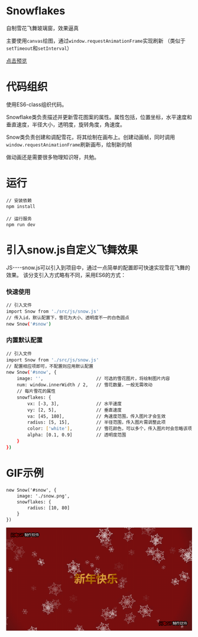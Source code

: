 # Snowflakes
自制雪花飞舞玻璃窗，效果逼真

主要使用```canvas```绘图，通过```window.requestAnimationFrame```实现刷新
（类似于```setTimeout```和```setInterval```）

[点击预览](http://projects.biubiubius.com/Snowflakes/index.html)

# 代码组织
使用ES6-class组织代码。

Snowflake类负责描述并更新雪花图案的属性。属性包括，位置坐标，水平速度和垂直速度，半径大小，透明度，旋转角度，角速度。

Snow类负责创建和调配雪花，将其绘制在画布上。创建动画帧，同时调用```window.requestAnimationFrame```刷新画布，绘制新的帧

做动画还是需要很多物理知识呀，共勉。

# 运行
```
// 安装依赖
npm install

// 运行服务
npm run dev
```

# 引入snow.js自定义飞舞效果
JS----snow.js可以引入到项目中，通过一点简单的配置即可快速实现雪花飞舞的效果。
该分支引入方式略有不同，采用ES6的方式：

### 快速使用
``` bash
// 引入文件
import Snow from './src/js/snow.js'
// 传入id，默认配置下，雪花为大小、透明度不一的白色圆点
new Snow('#snow')
```
### 内置默认配置
``` bash
// 引入文件
import Snow from './src/js/snow.js'
// 配置相应项即可，不配置则应用默认配置
new Snow('#snow', {
    image: '',                    // 可选的雪花图片，将绘制图片内容
    num: window.innerWidth / 2,   // 雪花数量，一般无需改动
    // 每片雪花的属性
    snowflakes: {
        vx: [-3, 3],              // 水平速度
        vy: [2, 5],               // 垂直速度
        va: [45, 180],            // 角速度范围，传入图片才会生效
        radius: [5, 15],          // 半径范围，传入图片需调整此项
        color: ['white'],         // 雪花颜色，可以多个，传入图片时会忽略该项
        alpha: [0.1, 0.9]         // 透明度范围
    }
})
```

# GIF示例
```
new Snow('#snow', {
    image: './snow.png',
    snowflakes: {
        radius: [10, 80]
    }
})
```

![GIF示例](./Snowflakes.gif)
